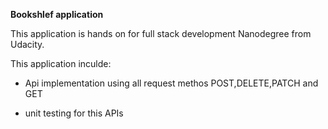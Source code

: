 **Bookshlef application**

This application is hands on for full stack development Nanodegree from Udacity.

This application inculde:

* Api implementation using all request methos
POST,DELETE,PATCH and GET

* unit testing for this APIs
